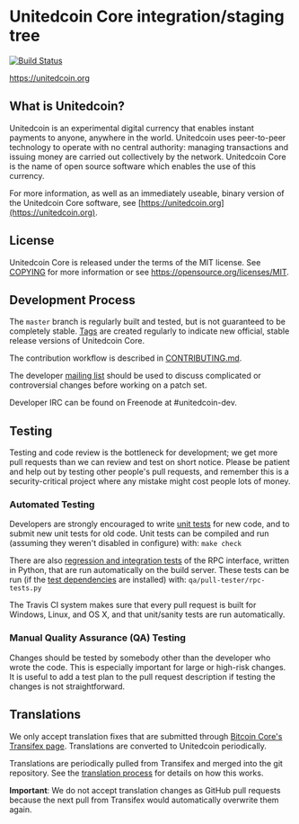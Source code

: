 Unitedcoin Core integration/staging tree
=====================================

[![Build Status](https://travis-ci.org/unitedcoin-project/unitedcoin.svg?branch=master)](https://travis-ci.org/unitedcoin-project/unitedcoin)

https://unitedcoin.org

What is Unitedcoin?
----------------

Unitedcoin is an experimental digital currency that enables instant payments to
anyone, anywhere in the world. Unitedcoin uses peer-to-peer technology to operate
with no central authority: managing transactions and issuing money are carried
out collectively by the network. Unitedcoin Core is the name of open source
software which enables the use of this currency.

For more information, as well as an immediately useable, binary version of
the Unitedcoin Core software, see [https://unitedcoin.org](https://unitedcoin.org).

License
-------

Unitedcoin Core is released under the terms of the MIT license. See [COPYING](COPYING) for more
information or see https://opensource.org/licenses/MIT.

Development Process
-------------------

The `master` branch is regularly built and tested, but is not guaranteed to be
completely stable. [Tags](https://github.com/unitedcoin-project/unitedcoin/tags) are created
regularly to indicate new official, stable release versions of Unitedcoin Core.

The contribution workflow is described in [CONTRIBUTING.md](CONTRIBUTING.md).

The developer [mailing list](https://groups.google.com/forum/#!forum/unitedcoin-dev)
should be used to discuss complicated or controversial changes before working
on a patch set.

Developer IRC can be found on Freenode at #unitedcoin-dev.

Testing
-------

Testing and code review is the bottleneck for development; we get more pull
requests than we can review and test on short notice. Please be patient and help out by testing
other people's pull requests, and remember this is a security-critical project where any mistake might cost people
lots of money.

### Automated Testing

Developers are strongly encouraged to write [unit tests](/doc/unit-tests.md) for new code, and to
submit new unit tests for old code. Unit tests can be compiled and run
(assuming they weren't disabled in configure) with: `make check`

There are also [regression and integration tests](/qa) of the RPC interface, written
in Python, that are run automatically on the build server.
These tests can be run (if the [test dependencies](/qa) are installed) with: `qa/pull-tester/rpc-tests.py`

The Travis CI system makes sure that every pull request is built for Windows, Linux, and OS X, and that unit/sanity tests are run automatically.

### Manual Quality Assurance (QA) Testing

Changes should be tested by somebody other than the developer who wrote the
code. This is especially important for large or high-risk changes. It is useful
to add a test plan to the pull request description if testing the changes is
not straightforward.

Translations
------------

We only accept translation fixes that are submitted through [Bitcoin Core's Transifex page](https://www.transifex.com/projects/p/bitcoin/).
Translations are converted to Unitedcoin periodically.

Translations are periodically pulled from Transifex and merged into the git repository. See the
[translation process](doc/translation_process.md) for details on how this works.

**Important**: We do not accept translation changes as GitHub pull requests because the next
pull from Transifex would automatically overwrite them again.
